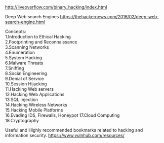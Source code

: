 
http://liveoverflow.com/binary_hacking/index.html

Deep Web search Engines
https://thehackernews.com/2016/02/deep-web-search-engine.html

Concepts:  
1.Introduction to Ethical Hacking  
2.Footprinting and Reconnaissance  
3.Scanning Networks  
4.Enumeration  
5.System Hacking  
6.Malware Threats  
7.Sniffing  
8.Social Engineering  
9.Denial of Service  
10.Session Hijacking  
11.Hacking Web servers  
12.Hacking Web Applications  
13.SQL Injection  
14.Hacking Wireless Networks  
15.Hacking Mobile Platforms  
16.Evading IDS, Firewalls, Honeypot 
17.Cloud Computing  
18.Cryptography  

Useful and Highly recommended bookmarks related to hacking and information security. 
https://www.vulnhub.com/resources/   
